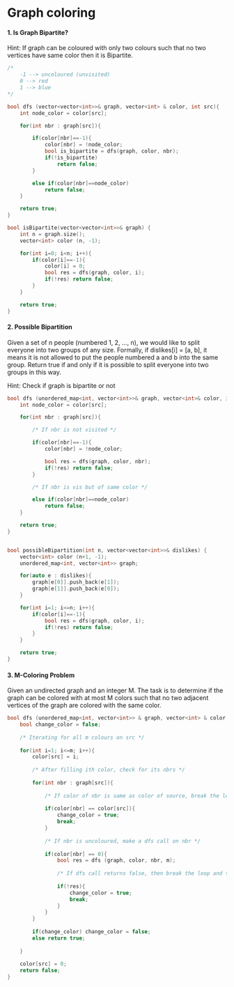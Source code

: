 # Graph coloring

#### 1. Is Graph Bipartite?

Hint: If graph can be coloured with only two colours such that no two vertices have same color then it is Bipartite.

```cpp
/*
    -1 --> uncoloured (unvisited)
    0 --> red
    1 --> blue  
*/

bool dfs (vector<vector<int>>& graph, vector<int> & color, int src){
    int node_color = color[src];

    for(int nbr : graph[src]){

        if(color[nbr]==-1){
            color[nbr] = !node_color;
            bool is_bipartite = dfs(graph, color, nbr);
            if(!is_bipartite) 
                return false;
        }

        else if(color[nbr]==node_color)
            return false;
    }

    return true;
}

bool isBipartite(vector<vector<int>>& graph) {
    int n = graph.size();
    vector<int> color (n, -1);

    for(int i=0; i<n; i++){
        if(color[i]==-1){
            color[i] = 0;
            bool res = dfs(graph, color, i);
            if(!res) return false;
        }
    }

    return true;
}
```

#### 2. Possible Bipartition
Given a set of n people (numbered 1, 2, ..., n), we would like to split everyone into two groups of any size. Formally, if dislikes[i] = [a, b], it means it is not allowed to put the people numbered a and b into the same group. Return true if and only if it is possible to split everyone into two groups in this way.

Hint: Check if graph is bipartite or not

```cpp
bool dfs (unordered_map<int, vector<int>>& graph, vector<int>& color, int src){
    int node_color = color[src];

    for(int nbr : graph[src]){

        /* If nbr is not visited */

        if(color[nbr]==-1){
            color[nbr] = !node_color;

            bool res = dfs(graph, color, nbr);
            if(!res) return false;
        }

        /* If nbr is vis but of same color */

        else if(color[nbr]==node_color)
            return false;
    }

    return true;
}


bool possibleBipartition(int n, vector<vector<int>>& dislikes) {
    vector<int> color (n+1, -1);
    unordered_map<int, vector<int>> graph;

    for(auto e : dislikes){
        graph[e[0]].push_back(e[1]);
        graph[e[1]].push_back(e[0]);
    }

    for(int i=1; i<=n; i++){
        if(color[i]==-1){
            bool res = dfs(graph, color, i);
            if(!res) return false;
        }
    }

    return true;
}
```

#### 3. M-Coloring Problem 
Given an undirected graph and an integer M. The task is to determine if the graph can be colored with at most M colors such that no two adjacent vertices of the graph are colored with the same color.

```cpp
bool dfs (unordered_map<int, vector<int>> & graph, vector<int> & color, int src, int m){
    bool change_color = false;
    
    /* Iterating for all m colours on src */ 
    
    for(int i=1; i<=m; i++){
        color[src] = i;
        
        /* After filling ith color, check for its nbrs */
        
        for(int nbr : graph[src]){
            
            /* If color of nbr is same as color of source, break the loop and try other color on source */
            
            if(color[nbr] == color[src]){
                change_color = true;
                break;
            }
            
            /* If nbr is uncoloured, make a dfs call on nbr */
            
            if(color[nbr] == 0){
                bool res = dfs (graph, color, nbr, m);
                
                /* If dfs call returns false, then break the loop and try other color on source */
                
                if(!res){
                    change_color = true;
                    break;
                }
            }
        }
        
        if(change_color) change_color = false;
        else return true;
        
    }
    
    color[src] = 0;
    return false;
}
```
